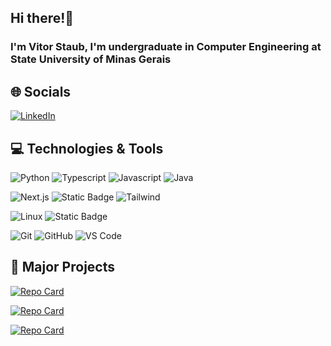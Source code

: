 ## Hi there!👋
### I'm Vitor Staub, I'm undergraduate in Computer Engineering at State University of Minas Gerais

## 🌐 Socials
[![LinkedIn](https://img.shields.io/badge/LinkedIn-%230077B5.svg?logo=linkedin&logoColor=white)](https://www.linkedin.com/in/vitor-staub/)

## 💻 Technologies & Tools
![Python](https://img.shields.io/badge/-Python-black?style=for-the-badge&logo=Python) 
![Typescript](https://img.shields.io/badge/-Typescript-black?style=for-the-badge&logo=Typescript) 
![Javascript](https://img.shields.io/badge/-Javascript-black?style=for-the-badge&logo=Javascript) 
![Java](https://img.shields.io/badge/Java-black?style=for-the-badge&logo=java) 

![Next.js](https://img.shields.io/badge/-Next.js-black?style=for-the-badge&logo=Next.js) 
![Static Badge](https://img.shields.io/badge/React-black?style=for-the-badge&logo=react) 
![Tailwind](https://img.shields.io/badge/tailwind-black?style=for-the-badge&logo=tailwindcss)

![Linux](https://img.shields.io/badge/Linux-black?style=for-the-badge&logo=linux) 
![Static Badge](https://img.shields.io/badge/Ubuntu-black?style=for-the-badge&logo=ubuntu)

![Git](https://img.shields.io/badge/-Git-black?style=for-the-badge&logo=git)
![GitHub](https://img.shields.io/badge/-GitHub-black?style=for-the-badge&logo=github)
![VS Code](https://img.shields.io/badge/VS%20Code-black?style=for-the-badge&logo=visual-studio-code)

## 💾 Major Projects
[![Repo Card](https://github-readme-stats.vercel.app/api/pin/?username=vitorstaub&repo=data_analysis&bg_color=000&border_color=fff&show_icons=true&icon_color=0000FF&title_color=fff&text_color=FFF)](https://github.com/vitorstaub/data_analysis)

[![Repo Card](https://github-readme-stats.vercel.app/api/pin/?username=vitorstaub&repo=web_scraping&bg_color=000&border_color=fff&show_icons=true&icon_color=0000FF&title_color=fff&text_color=FFF)](https://github.com/vitorstaub/web_scraping)

[![Repo Card](https://github-readme-stats.vercel.app/api/pin/?username=vitorstaub&repo=login-api&bg_color=000&border_color=fff&show_icons=true&icon_color=0000FF&title_color=fff&text_color=FFF)](https://github.com/vitorstaub/api-sign-in-up)

##
